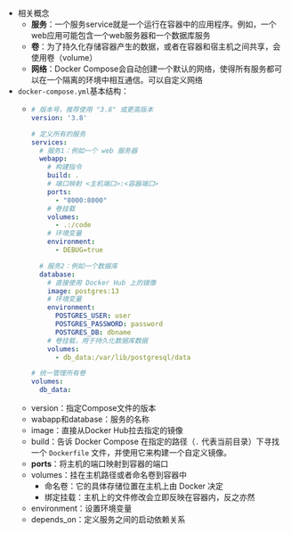 - 相关概念
	- **服务**：一个服务service就是一个运行在容器中的应用程序。例如，一个web应用可能包含一个web服务器和一个数据库服务
	- **卷**：为了持久化存储容器产生的数据，或者在容器和宿主机之间共享，会使用卷（volume）
	- **网络**：Docker Compose会自动创建一个默认的网络，使得所有服务都可以在一个隔离的环境中相互通信。可以自定义网络
- `docker-compose.yml`基本结构：
	- ```yml
	  # 版本号，推荐使用 "3.8" 或更高版本
	  version: '3.8'
	  
	  # 定义所有的服务
	  services:
	    # 服务1：例如一个 web 服务器
	    webapp:
	      # 构建指令
	      build: .
	      # 端口映射 <主机端口>:<容器端口>
	      ports:
	        - "8000:8000"
	      # 卷挂载
	      volumes:
	        - .:/code
	      # 环境变量
	      environment:
	        - DEBUG=true
	  
	    # 服务2：例如一个数据库
	    database:
	      # 直接使用 Docker Hub 上的镜像
	      image: postgres:13
	      # 环境变量
	      environment:
	        POSTGRES_USER: user
	        POSTGRES_PASSWORD: password
	        POSTGRES_DB: dbname
	      # 卷挂载，用于持久化数据库数据
	      volumes:
	        - db_data:/var/lib/postgresql/data
	  
	  # 统一管理所有卷
	  volumes:
	    db_data:
	  ```
	- version：指定Compose文件的版本
	- wabapp和database：服务的名称
	- image：直接从Docker Hub拉去指定的镜像
	- build：告诉 Docker Compose 在指定的路径（`.` 代表当前目录）下寻找一个 `Dockerfile` 文件，并使用它来构建一个自定义镜像。
	- **ports**：将主机的端口映射到容器的端口
	- volumes：挂在主机路径或者命名卷到容器中
		- 命名卷：它的具体存储位置在主机上由 Docker 决定
		- 绑定挂载：主机上的文件修改会立即反映在容器内，反之亦然
	- environment：设置环境变量
	- depends_on：定义服务之间的启动依赖关系